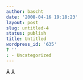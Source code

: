 ```yaml
---
author: bascht
date: '2008-04-16 19:18:23'
layout: post
slug: untitled-4
status: publish
title: Untitled
wordpress_id: '635'
? ''
: - Uncategorized
---
```


Â Â



